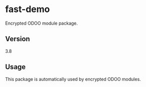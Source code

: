 # fast-demo

Encrypted ODOO module package.

## Version

3.8

## Usage

This package is automatically used by encrypted ODOO modules.
